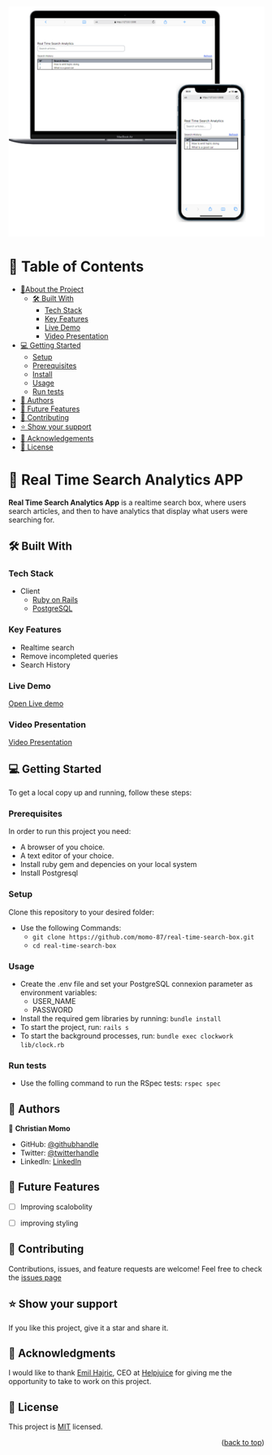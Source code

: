 <a name="readme-top"></a>
<div align="center">
  <img src="./image.png" alt="image"/>
</div>

# 📗 Table of Contents

- [📖About the Project](#about-project)
  - [🛠 Built With](#built-with)
    - [Tech Stack](#tech-stack)
    - [Key Features](#key-features)
    - [Live Demo](#live-demo)
    - [Video Presentation](#video-presentation)
- [💻 Getting Started](#getting-started)
  - [Setup](#setup)
  - [Prerequisites](#prerequisites)
  - [Install](#install)
  - [Usage](#usage)
  - [Run tests](#run-tests)
- [👥 Authors](#authors)
- [🔭 Future Features](#future-features)
- [🤝 Contributing](#contributing)
- [⭐️ Show your support](#support)
- [🙏 Acknowledgements](#acknowledgements)
- [📝 License](#license)

# 📖 Real Time Search Analytics APP<a name="about-project"></a>

**Real Time Search Analytics App** is a realtime search box, where users search articles, and then to have analytics that display what users were searching for.

## 🛠 Built With <a name="built-with"></a>

### Tech Stack <a name="tech-stack"></a>

- <summary>Client</summary>
    <ul>
      <li><a href="https://rubyonrails.org/">Ruby on Rails</a></li>
      <li><a href="https://www.postgresql.org/">PostgreSQL</a></li>
    </ul>

### Key Features <a name="key-features"></a>
- Realtime search
- Remove incompleted queries
- Search History

### Live Demo <a name="Live-demo"></a>
[Open Live demo](coming)

### Video Presentation <a name="video-presentation"></a>
[Video Presentation](coming)

## 💻 Getting Started <a name="getting-started"></a>

To get a local copy up and running, follow these steps:

### Prerequisites
In order to run this project you need:

- A browser of you choice.
- A text editor of your choice.
- Install ruby gem and depencies on your local system
- Install Postgresql

### Setup
Clone this repository to your desired folder:

- Use the following Commands:
  - `git clone https://github.com/momo-87/real-time-search-box.git`
  - `cd real-time-search-box`

### Usage
- Create the .env file and set your PostgreSQL connexion parameter as environment variables:
  - USER_NAME
  - PASSWORD
- Install the required gem libraries by running: `bundle install`
- To start the project, run: `rails s`
- To start the background processes, run: `bundle exec clockwork lib/clock.rb`

### Run tests
- Use the folling command to run the RSpec tests: `rspec spec`


## 👥 Authors <a name="authors"></a>

👤 **Christian Momo**

- GitHub: [@githubhandle](https://www.github.com/momo-87)
- Twitter: [@twitterhandle](https://twitter.com/Momo_yde)
- LinkedIn: [LinkedIn](https://www.linkedin.com/in/christian-momo/)


## 🔭 Future Features <a name="future-features"></a>
- [ ] Improving scalobolity
- [ ] improving styling


## 🤝 Contributing <a name="contributing"></a>
Contributions, issues, and feature requests are welcome!
Feel free to check the [issues page](https://github.com/momo-87/real-time-search-box/issues)


## ⭐️ Show your support <a name="support"></a>
If you like this project, give it a star and share it.

## 🙏 Acknowledgments <a name="acknowledgements"></a>
I would like to thank [Emil Hajric](https://www.linkedin.com/in/emilhajric/), CEO at [Helpjuice](https://helpjuice.com/?gclid=Cj0KCQiAkeSsBhDUARIsAK3tiedMPlP90D6o61eH_8g8eVm8M4LEg9bAyI1VhyETdQ5omf8b0CAFksoaAhdzEALw_wcB) for giving me the opportunity to take to work on this project.


## 📝 License <a name="license"></a>

This project is [MIT](./LICENSE) licensed.

<p align="right">(<a href="#readme-top">back to top</a>)</p>
